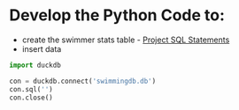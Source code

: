 # Develop the Python Code to:
* create the swimmer stats table - [Project SQL Statements](https://github.com/jctmcclain/Python-Intro/blob/main/swimmingapp/database-notes.md)
* insert data

```python
import duckdb

con = duckdb.connect('swimmingdb.db')
con.sql('')
con.close()
```
